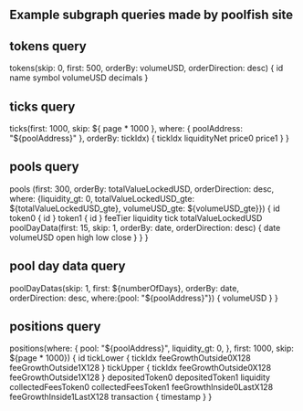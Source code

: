 ## Example subgraph queries made by poolfish site

## tokens query

tokens(skip: 0, first: 500, orderBy: volumeUSD, orderDirection: desc) {
id
name
symbol
volumeUSD
decimals
}

## ticks query

ticks(first: 1000, skip: ${
        page * 1000
    }, where: { poolAddress: "${poolAddress}" }, orderBy: tickIdx) {
tickIdx
liquidityNet
price0
price1
}
}

## pools query

pools (first: 300, orderBy: totalValueLockedUSD, orderDirection: desc, where: {liquidity_gt: 0, totalValueLockedUSD_gte: ${totalValueLockedUSD_gte}, volumeUSD_gte: ${volumeUSD_gte}}) {
id
token0 {
id
}
token1 {
id
}
feeTier
liquidity
tick
totalValueLockedUSD
poolDayData(first: 15, skip: 1, orderBy: date, orderDirection: desc) {
date
volumeUSD
open
high
low
close
}
}
}

## pool day data query

poolDayDatas(skip: 1, first: ${numberOfDays}, orderBy: date, orderDirection: desc, where:{pool: "${poolAddress}"}) {
volumeUSD
}
}

## positions query

positions(where: {
pool: "${poolAddress}",
liquidity_gt: 0,
}, first: 1000, skip: ${page \* 1000}) {
id
tickLower {
tickIdx
feeGrowthOutside0X128
feeGrowthOutside1X128
}
tickUpper {
tickIdx
feeGrowthOutside0X128
feeGrowthOutside1X128
}
depositedToken0
depositedToken1
liquidity
collectedFeesToken0
collectedFeesToken1
feeGrowthInside0LastX128
feeGrowthInside1LastX128
transaction {
timestamp
}
}
